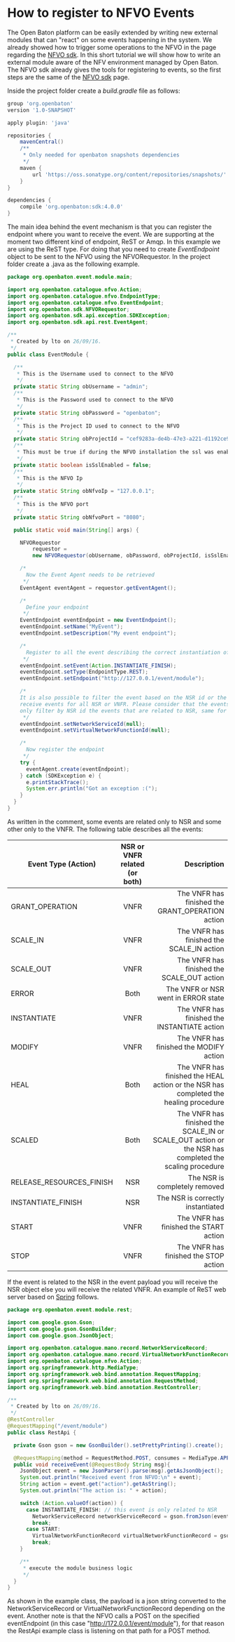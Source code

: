 # How to register to NFVO Events

The Open Baton platform can be easily extended by writing new external modules that can "react" on some events happening in the system. We already showed how to trigger some operations to the NFVO in the page regarding the [NFVO sdk](nfvo-sdk). In this short tutorial we will show how to write an external module aware of the NFV environment managed by Open Baton. The NFVO sdk already gives the tools for registering to events, so the first steps are the same of the [NFVO sdk](nfvo-sdk) page.

Inside the project folder create a *build.gradle* file as follows:

```gradle
group 'org.openbaton'
version '1.0-SNAPSHOT'

apply plugin: 'java'

repositories {
    mavenCentral()
    /**
     * Only needed for openbaton snapshots dependencies
     */
    maven {
        url 'https://oss.sonatype.org/content/repositories/snapshots/'
    }
}

dependencies {
    compile 'org.openbaton:sdk:4.0.0'
}
```

The main idea behind the event mechanism is that you can register the endpoint where you want to receive the event. We are supporting at the moment two different kind of endpoint, ReST or Amqp. In this example we are using the ReST type. For doing that you need to create _EventEndpoint_ object to be sent to the NFVO using the NFVORequestor. In the project folder create a .java as the following example.

```java
package org.openbaton.event.module.main;

import org.openbaton.catalogue.nfvo.Action;
import org.openbaton.catalogue.nfvo.EndpointType;
import org.openbaton.catalogue.nfvo.EventEndpoint;
import org.openbaton.sdk.NFVORequestor;
import org.openbaton.sdk.api.exception.SDKException;
import org.openbaton.sdk.api.rest.EventAgent;

/**
 * Created by lto on 26/09/16.
 */
public class EventModule {

  /**
   * This is the Username used to connect to the NFVO
   */
  private static String obUsername = "admin";
  /**
   * This is the Password used to connect to the NFVO
   */
  private static String obPassword = "openbaton";
  /**
   * This is the Project ID used to connect to the NFVO
   */
  private static String obProjectId = "cef9283a-de4b-47e3-a221-d1192ce9e5bd";
  /**
   * This must be true if during the NFVO installation the ssl was enabled
   */
  private static boolean isSslEnabled = false;
  /**
   * This is the NFVO Ip
   */
  private static String obNfvoIp = "127.0.0.1";
  /**
   * This is the NFVO port
   */
  private static String obNfvoPort = "8080";

  public static void main(String[] args) {

    NFVORequestor
        requestor =
        new NFVORequestor(obUsername, obPassword, obProjectId, isSslEnabled, obNfvoIp, obNfvoPort, "1");

    /*
      Now the Event Agent needs to be retrieved
     */
    EventAgent eventAgent = requestor.getEventAgent();

    /*
      Define your endpoint
     */
    EventEndpoint eventEndpoint = new EventEndpoint();
    eventEndpoint.setName("MyEvent");
    eventEndpoint.setDescription("My event endpoint");

    /*
      Register to all the event describing the correct instantiation of NSR
     */
    eventEndpoint.setEvent(Action.INSTANTIATE_FINISH);
    eventEndpoint.setType(EndpointType.REST);
    eventEndpoint.setEndpoint("http://127.0.0.1/event/module");

    /*
    It is also possible to filter the event based on the NSR id or the VNFR id. Putting to null means you want to
    receive events for all NSR or VNFR. Please consider that the events refer or to a NSR or to a VNFR so you can
    only filter by NSR id the events that are related to NSR, same for the VNFRs.
     */
    eventEndpoint.setNetworkServiceId(null);
    eventEndpoint.setVirtualNetworkFunctionId(null);

    /*
      Now register the endpoint
     */
    try {
      eventAgent.create(eventEndpoint);
    } catch (SDKException e) {
      e.printStackTrace();
      System.err.println("Got an exception :(");
    }
  }
}

```

As written in the comment, some events are related only to NSR and some other only to the VNFR. The following table describes all the events:

| Event Type (Action)      | NSR or VNFR related (or both) |                                                                                           Description |
|--------------------------|:-----------------------------:|------------------------------------------------------------------------------------------------------:|
| GRANT_OPERATION          |              VNFR             |                                                      The VNFR has finished the GRANT_OPERATION action |
| SCALE_IN                 |              VNFR             |                                                             The VNFR has finished the SCALE_IN action |
| SCALE_OUT                |              VNFR             |                                                            The VNFR has finished the SCALE_OUT action |
| ERROR                    |              Both             |                                                                   The VNFR or NSR went in ERROR state |
| INSTANTIATE              |              VNFR             |                                                          The VNFR has finished the INSTANTIATE action |
| MODIFY                   |              VNFR             |                                                               The VNFR has finished the MODIFY action |
| HEAL                     |              Both             |                  The VNFR has finished the HEAL action or the NSR has completed the healing procedure |
| SCALED                   |              Both             | The VNFR has finished the SCALE_IN or SCALE_OUT action or the NSR has completed the scaling procedure |
| RELEASE_RESOURCES_FINISH |              NSR              |                                                                         The NSR is completely removed |
| INSTANTIATE_FINISH       |              NSR              |                                                                     The NSR is correctly instantiated |
| START                    |              VNFR             |                                                                The VNFR has finished the START action |
| STOP                     |              VNFR             |                                                                 The VNFR has finished the STOP action |

If the event is related to the NSR in the event payload you will receive the NSR object else you will receive the related VNFR. An example of ReST web server based on [Spring](https://spring.io/guides/gs/rest-service/) follows.

```java
package org.openbaton.event.module.rest;

import com.google.gson.Gson;
import com.google.gson.GsonBuilder;
import com.google.gson.JsonObject;

import org.openbaton.catalogue.mano.record.NetworkServiceRecord;
import org.openbaton.catalogue.mano.record.VirtualNetworkFunctionRecord;
import org.openbaton.catalogue.nfvo.Action;
import org.springframework.http.MediaType;
import org.springframework.web.bind.annotation.RequestMapping;
import org.springframework.web.bind.annotation.RequestMethod;
import org.springframework.web.bind.annotation.RestController;

/**
 * Created by lto on 26/09/16.
 */
@RestController
@RequestMapping("/event/module")
public class RestApi {

  private Gson gson = new GsonBuilder().setPrettyPrinting().create();

  @RequestMapping(method = RequestMethod.POST, consumes = MediaType.APPLICATION_JSON_VALUE)
  public void receiveEvent(@RequestBody String msg){
    JsonObject event = new JsonParser().parse(msg).getAsJsonObject();
    System.out.println("Received event from NFVO:\n" + event);
    String action = event.get("action").getAsString();
    System.out.println("The action is: " + action);

    switch (Action.valueOf(action)) {
      case INSTANTIATE_FINISH: // this event is only related to NSR
        NetworkServiceRecord networkServiceRecord = gson.fromJson(event.get("payload").getAsJsonObject(), NetworkServiceRecord.class);
        break;
      case START:
        VirtualNetworkFunctionRecord virtualNetworkFunctionRecord = gson.fromJson(event.get("payload").getAsJsonObject(), VirtualNetworkFunctionRecord.class);
        break;
    }

    /**
     * execute the module business logic
     */
  }
}
```
As shown in the example class, the payload is a json string converted to the NetworkServiceRecord or VirtualNetworkFunctionRecord depending on the event. Another note is that the NFVO calls a POST on the specified eventEndpoint (in this case "http://172.0.0.1/event/module"), for that reason the RestApi example class is listening on that path for a POST method.
